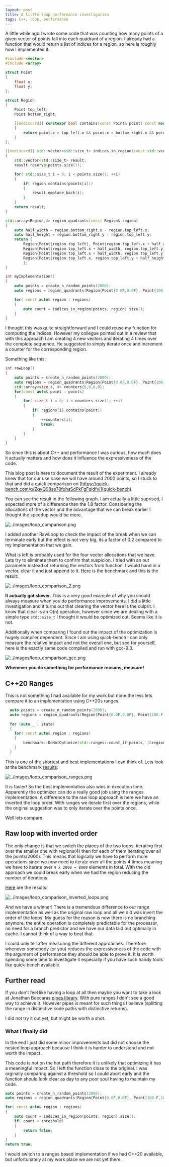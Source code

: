 ```yaml
---
layout: post
title: A little loop performance investigation
tags: C++, loop, performance
---
```


A little while ago I wrote some code that was counting how many points of a given vector of points fall into each quadrant of a region. I already had a function that would return a list of indices for a region, so here is roughly how I implemented it:

```cpp
#include <vector>
#include <array>

struct Point
{
    float x;
    float y;
};

struct Region
{
    Point top_left;
    Point bottom_right;

    [[nodiscard]] constexpr bool contains(const Point& point) const noexcept
    {
        return point.x > top_left.x && point.x < bottom_right.x && point.y > top_left.y && point.y < bottom_right.y;
    }
};

[[nodiscard]] std::vector<std::size_t> indices_in_region(const std::vector<Point>& points, const Region& region)
{
    std::vector<std::size_t> result;
    result.reserve(points.size());

    for( std::size_t i = 0; i < points.size(); ++i)
    {
        if( region.contains(points[i]))
        {
            result.emplace_back(i);
        }
    }
    return result;
}

std::array<Region,4> region_quadrants(const Region& region)
{
    auto half_width = region.bottom_right.x - region.top_left.x;
    auto half_height = region.bottom_right.y - region.top_left.y;
    return {
        Region{Point{region.top_left}, Point{region.top_left.x + half_width, region.top_left.y + half_height}},
        Region{Point{region.top_left.x + half_width, region.top_left.y}, Point{region.bottom_right.x, region.top_left.y + half_height}},
        Region{Point{region.top_left.x + half_width, region.top_left.y + half_height}, region.bottom_right},
        Region{Point{region.top_left.x, region.top_left.y + half_height}, Point{region.top_left.x + half_width, region.bottom_right.y}}
        };
}

int myImplementation()
{
    auto points = create_n_random_points(2000);
    auto regions = region_quadrants(Region{Point{0.0F,0.0F}, Point{100.F,100.F}});

    for( const auto& region : regions)
    {
        auto count = indices_in_region(points, region).size();
    }
}
```

I thought this was quite straightforward and I could reuse my function for computing the indices. However my collegue pointed out in a review that with this approach I am creating 4 new vectors and iterating 4 times over the complete sequence. He suggested to simply iterate once and increment a counter for the corresponding region.

Something like this:
```cpp
int rawLoop()
{
    auto points = create_n_random_points(2000);
    auto regions = region_quadrants(Region{Point{0.0F,0.0F}, Point{100.F,100.F}});
    std::array<size_t, 4> counters{0,0,0,0};
    for(const auto& point : points)
    {
        for( size_t i = 0; i < counters.size(); ++i)
        {
            if( regions[i].contains(point))
            {
                ++counters[i];
                break;
            }
        }
    }
}
```

So since this is about C++ and performance I was curious, how much does it actually matters and how does it influence the expressiveness of the code.

This blog post is here to document the result of the experiment. I already knew that for our use case we will have around 2000 points, so I stuck to that and did a quick comparison on [https://quick-bench.com/q/ZqyQ08se78fohsSdPkFgFqldfvI](quick-bench).

You can see the result in the following graph. I am actually a little suprised, I expected more of a difference than the 1.8 factor. Considering the allocations of the vector and the advantage that we can break earlier I thought the speedup would be more.

![../images/loop_comparison.png](../images/loop_comparison.png)

I added another RawLoop to check the impact of the break when we can terminate early but the effect is not very big, its a factor of 0.2 compared to my implementation that we gain.

What is left is probably used for the four vector allocations that we have. Lets try to eliminate them to confirm that suspicion. I tried with an out parameter instead of returning the vectors from function. I would hand in a vector, clear it and just append to it. [Here](https://quick-bench.com/q/ZwXa8jORXH766-VWIj0IIpZUCi4) is the benchmark and this is the result:

![../images/loop_comparison_2.png](../images/loop_comparison_2.png)

**It actually got slower**. This is a very good example of why you should always measure when you do performance improvements. I did a little investigation and it turns out that clearing the vector here is the culprit. I know that clear is an O(n) operation, however since we are dealing with a simple type `std::size_t` I thought it would be optimized out. Seems like it is not.

Additionally when comparing I found out the impact of the optimization is hugely compiler dependent. Since I am using quick-bench I can only measure the relative impact and not the overall one, but see for yourself, here is the exactly same code compiled and run with gcc-9.3.

![../images/loop_comparison_gcc.png](../images/loop_comparison_gcc.png)

**Whenever you do something for performance reasons, measure!**

## C++20 Ranges

This is not something I had available for my work but none the less lets compare it to an implementation using C++20s ranges.

```cpp
  auto points = create_n_random_points(2000);
  auto regions = region_quadrants(Region{Point{0.0F,0.0F}, Point{100.F,100.F}});
  
  for (auto _ : state) 
  {
    for( const auto& region : regions)
    {
        benchmark::DoNotOptimize(std::ranges::count_if(points, [&region](const auto& point){return region.contains(point);}));
    }
  }
```

This is one of the shortest and best implementations I can think of. Lets look at the benchmark [results](https://quick-bench.com/q/I2QwOKzO3qYE1KpOfWONSWsQ2L0):

![../images/loop_comparison_ranges.png](../images/loop_comparison_ranges.png)

It is faster! So the best implementation also wins in execution time. Apparently the optimizer can do a really good job using the ranges implementation. A difference to the raw loop approach is here we have an inverted the loop order. With ranges we iterate first over the regions, while the original suggestion was to only iterate over the points once.

Well lets compare:

## Raw loop with inverted order

The only change is that we switch the places of the two loops, iterating first over the smaller one with regions(4) then for each of them iterating over all the points(2000). This means that logically we have to perform more operations since we now need to iterate over all the points 4 times meaning we have to iterate over `4 x 2000 = 8000` elements in total. With the old approach we could break early when we had the region reducing the number of iterations.

[Here](https://quick-bench.com/q/Pj8H8SDcFnAqltSZfmCe4oaG82k) are the results:

![../images/loop_comparison_inverted_loops.png](../images/loop_comparison_inverted_loops.png)

And we have a winner! There is a tremendous difference to our range implementation as well as the original raw loop and all we did was invert the order of the loops. My guess for the reason is now there is no branching anymore, the entire operation is completely predictable for the processor, no need for a branch predictor and we have our data laid out optimally in cache. I cannot think of a way to beat that.

I could only tell after measuring the different approaches. Therefore whenever somebody (or you) reduces the expressiveness of the code with the argument of performance they should be able to prove it. It is worth spending some time to investigate it especially if you have such handy tools like quick-bench available.

## Further read

If you don't feel like having a loop at all then maybe you want to take a look at Jonathan Boccaras [pipes library](https://github.com/joboccara/pipes). With pure ranges I don't see a good way to achieve it. However pipes is meant for such things I believe (splitting the range in distinctive code paths with distinctive returns).

I did not try it out yet, but might be worth a shot.

### What I finally did

In the end I just did some minor improvements but did not choose the nested loop approach because I think it is harder to understand and not worth the impact.

This code is not on the hot path therefore it is unlikely that optimizing it has a meaningful impact. So I left the function close to the original. I was orginally comparing against a threshold so I could abort early and the function should look clear as day to any poor soul having to maintain my code.

```cpp
auto points = create_n_random_points(2000);
auto regions = region_quadrants(Region{Point{0.0F,0.0F}, Point{100.F,100.F}});

for( const auto& region : regions)
{
    auto count = indices_in_region(points, region).size();
    if( count < threshold)
    {
        return false;
    }
}
return true;
```

I would switch to a ranges based implementation if we had C++20 available, but unfortunately at my work place we are not yet there.